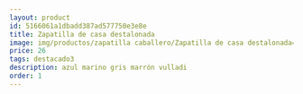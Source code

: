 ```yaml
---
layout: product
id: 5166061a1dbadd387ad577750e3e8e
title: Zapatilla de casa destalonada
image: img/productos/zapatilla caballero/Zapatilla de casa destalonada=26=destacado3=azul marino gris marrón vulladi.webp
price: 26
tags: destacado3
description: azul marino gris marrón vulladi
order: 1
---
```

